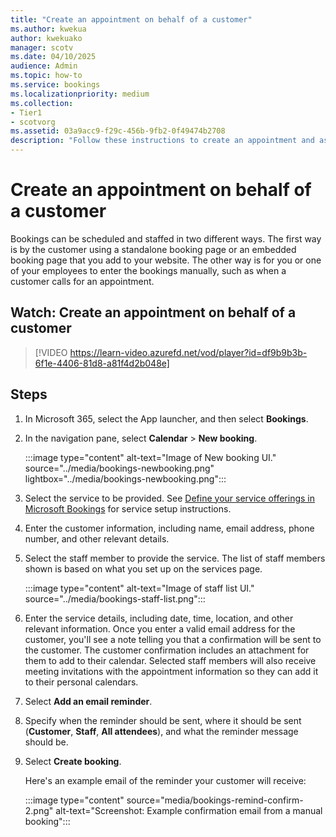 ```yaml
---
title: "Create an appointment on behalf of a customer"
ms.author: kwekua
author: kwekuako
manager: scotv
ms.date: 04/10/2025
audience: Admin
ms.topic: how-to
ms.service: bookings
ms.localizationpriority: medium
ms.collection:
- Tier1
- scotvorg
ms.assetid: 03a9acc9-f29c-456b-9fb2-0f49474b2708
description: "Follow these instructions to create an appointment and assign an employee."
---
```


# Create an appointment on behalf of a customer

Bookings can be scheduled and staffed in two different ways. The first way is by the customer using a standalone booking page or an embedded booking page that you add to your website. The other way is for you or one of your employees to enter the bookings manually, such as when a customer calls for an appointment.

## Watch: Create an appointment on behalf of a customer

> [!VIDEO https://learn-video.azurefd.net/vod/player?id=df9b9b3b-6f1e-4406-81d8-a81f4d2b048e]

## Steps

1. In Microsoft 365, select the App launcher, and then select **Bookings**.

1. In the navigation pane, select **Calendar** \> **New booking**.

   :::image type="content" alt-text="Image of New booking UI." source="../media/bookings-newbooking.png" lightbox="../media/bookings-newbooking.png":::

1. Select the service to be provided. See [Define your service offerings in Microsoft Bookings](define-service-offerings.md) for service setup instructions.

1. Enter the customer information, including name, email address, phone number, and other relevant details.

1. Select the staff member to provide the service. The list of staff members shown is based on what you set up on the services page.

   :::image type="content" alt-text="Image of staff list UI." source="../media/bookings-staff-list.png":::

1. Enter the service details, including date, time, location, and other relevant information. Once you enter a valid email address for the customer, you'll see a note telling you that a confirmation will be sent to the customer. The customer confirmation includes an attachment for them to add to their calendar. Selected staff members will also receive meeting invitations with the appointment information so they can add it to their personal calendars.

1. Select **Add an email reminder**.

1. Specify when the reminder should be sent, where it should be sent (**Customer**, **Staff**, **All attendees**), and what the reminder message should be.

1. Select **Create booking**.

   Here's an example email of the reminder your customer will receive:

   :::image type="content" source="media/bookings-remind-confirm-2.png" alt-text="Screenshot: Example confirmation email from a manual booking":::
